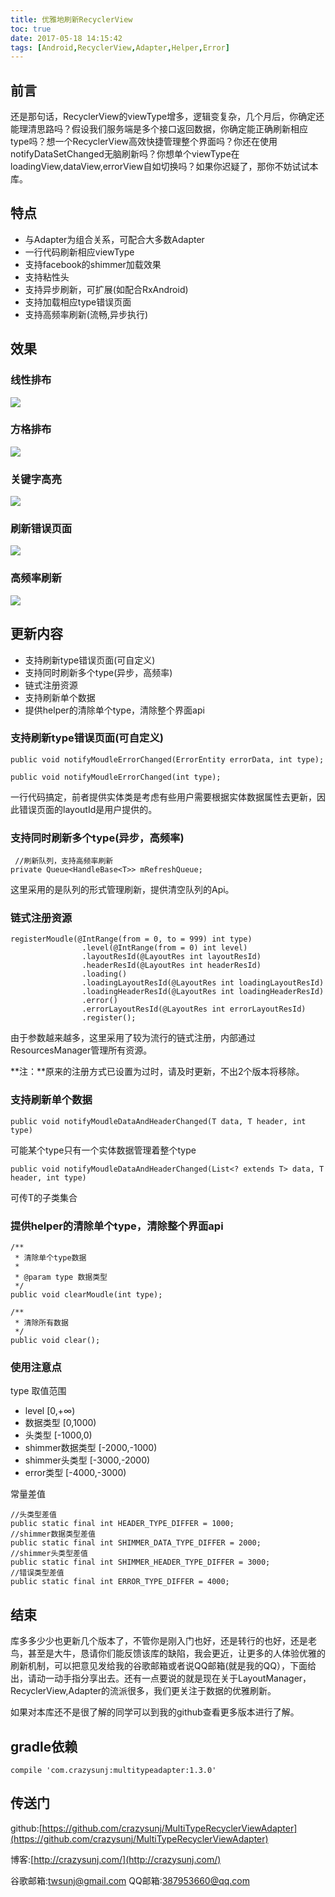 ```yaml
---
title: 优雅地刷新RecyclerView
toc: true
date: 2017-05-18 14:15:42
tags: [Android,RecyclerView,Adapter,Helper,Error]
---
```


## 前言

还是那句话，RecyclerView的viewType增多，逻辑变复杂，几个月后，你确定还能理清思路吗？假设我们服务端是多个接口返回数据，你确定能正确刷新相应type吗？想一个RecyclerView高效快捷管理整个界面吗？你还在使用notifyDataSetChanged无脑刷新吗？你想单个viewType在loadingView,dataView,errorView自如切换吗？如果你迟疑了，那你不妨试试本库。

<!--  more-->

## 特点

* 与Adapter为组合关系，可配合大多数Adapter
* 一行代码刷新相应viewType
* 支持facebook的shimmer加载效果
* 支持粘性头
* 支持异步刷新，可扩展(如配合RxAndroid)
* 支持加载相应type错误页面
* 支持高频率刷新(流畅,异步执行)


## 效果
### 线性排布
![](/img/adapterHelper1.gif)

### 方格排布
![](/img/adapterHelper3.gif)

### 关键字高亮
![](/img/adapterHelper4.gif)

### 刷新错误页面
![](/img/adapterHelper5.gif)

### 高频率刷新
![](/img/adapterHelper6.gif)

## 更新内容
* 支持刷新type错误页面(可自定义)
* 支持同时刷新多个type(异步，高频率)
* 链式注册资源
* 支持刷新单个数据
* 提供helper的清除单个type，清除整个界面api

### 支持刷新type错误页面(可自定义)

```
public void notifyMoudleErrorChanged(ErrorEntity errorData, int type);

public void notifyMoudleErrorChanged(int type);
```

一行代码搞定，前者提供实体类是考虑有些用户需要根据实体数据属性去更新，因此错误页面的layoutId是用户提供的。

### 支持同时刷新多个type(异步，高频率)

```
 //刷新队列，支持高频率刷新
private Queue<HandleBase<T>> mRefreshQueue;
```

这里采用的是队列的形式管理刷新，提供清空队列的Api。

### 链式注册资源


```
registerMoudle(@IntRange(from = 0, to = 999) int type)
                .level(@IntRange(from = 0) int level)
                .layoutResId(@LayoutRes int layoutResId)
                .headerResId(@LayoutRes int headerResId)
                .loading()
                .loadingLayoutResId(@LayoutRes int loadingLayoutResId)
                .loadingHeaderResId(@LayoutRes int loadingHeaderResId)
                .error()
                .errorLayoutResId(@LayoutRes int errorLayoutResId)
                .register();
```

由于参数越来越多，这里采用了较为流行的链式注册，内部通过ResourcesManager管理所有资源。

**注：**原来的注册方式已设置为过时，请及时更新，不出2个版本将移除。


### 支持刷新单个数据

```
public void notifyMoudleDataAndHeaderChanged(T data, T header, int type)
```
可能某个type只有一个实体数据管理着整个type

```
public void notifyMoudleDataAndHeaderChanged(List<? extends T> data, T header, int type)
```

可传T的子类集合

### 提供helper的清除单个type，清除整个界面api

```
/**
 * 清除单个type数据
 *
 * @param type 数据类型
 */
public void clearMoudle(int type);

/**
 * 清除所有数据
 */
public void clear();
```

### 使用注意点
 type 取值范围
 
 * level [0,+∞)
 * 数据类型 [0,1000)
 * 头类型 [-1000,0)
 * shimmer数据类型 [-2000,-1000)
 * shimmer头类型 [-3000,-2000)
 * error类型 [-4000,-3000)

常量差值

```
//头类型差值
public static final int HEADER_TYPE_DIFFER = 1000;
//shimmer数据类型差值
public static final int SHIMMER_DATA_TYPE_DIFFER = 2000;
//shimmer头类型差值
public static final int SHIMMER_HEADER_TYPE_DIFFER = 3000;
//错误类型差值
public static final int ERROR_TYPE_DIFFER = 4000;
```

## 结束

库多多少少也更新几个版本了，不管你是刚入门也好，还是转行的也好，还是老鸟，甚至是大牛，恳请你们能反馈该库的缺陷，我会更近，让更多的人体验优雅的刷新机制，可以把意见发给我的谷歌邮箱或者说QQ邮箱(就是我的QQ），下面给出，请动一动手指分享出去。还有一点要说的就是现在关于LayoutManager，RecyclerView,Adapter的流派很多，我们更关注于数据的优雅刷新。

如果对本库还不是很了解的同学可以到我的github查看更多版本进行了解。

## gradle依赖

```
compile 'com.crazysunj:multitypeadapter:1.3.0'
```

## 传送门

github:[https://github.com/crazysunj/MultiTypeRecyclerViewAdapter](https://github.com/crazysunj/MultiTypeRecyclerViewAdapter)

博客:[http://crazysunj.com/](http://crazysunj.com/)

谷歌邮箱:twsunj@gmail.com
QQ邮箱:387953660@qq.com